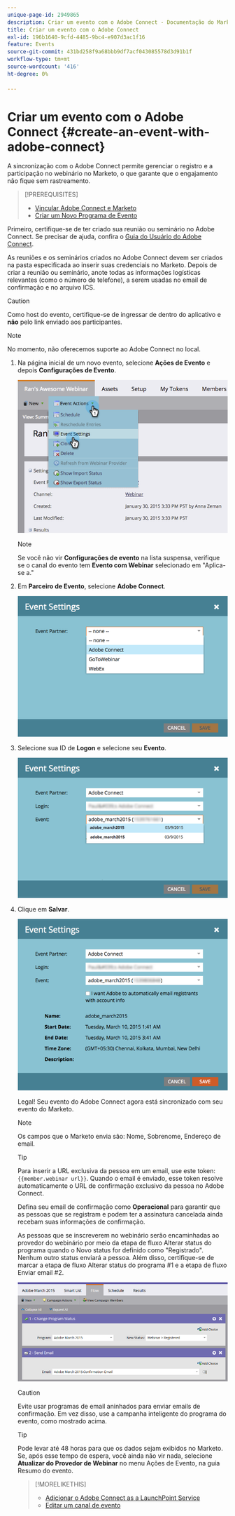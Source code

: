 ```yaml
---
unique-page-id: 2949865
description: Criar um evento com o Adobe Connect - Documentação do Marketo - Documentação do produto
title: Criar um evento com o Adobe Connect
exl-id: 196b1640-9cfd-4485-9bc4-e907d3ac1f16
feature: Events
source-git-commit: 431bd258f9a68bbb9df7acf043085578d3d91b1f
workflow-type: tm+mt
source-wordcount: '416'
ht-degree: 0%

---
```


# Criar um evento com o Adobe Connect {#create-an-event-with-adobe-connect}

A sincronização com o Adobe Connect permite gerenciar o registro e a participação no webinário no Marketo, o que garante que o engajamento não fique sem rastreamento.

>[!PREREQUISITES]
>
>* [Vincular Adobe Connect e Marketo](/help/marketo/product-docs/administration/additional-integrations/add-adobe-connect-as-a-launchpoint-service.md)
>* [Criar um Novo Programa de Evento](/help/marketo/product-docs/demand-generation/events/understanding-events/create-a-new-event-program.md)

Primeiro, certifique-se de ter criado sua reunião ou seminário no Adobe Connect. Se precisar de ajuda, confira o [Guia do Usuário do Adobe Connect](https://help.adobe.com/en_US/connect/9.0/using/index.html).

As reuniões e os seminários criados no Adobe Connect devem ser criados na pasta especificada ao inserir suas credenciais no Marketo. Depois de criar a reunião ou seminário, anote todas as informações logísticas relevantes (como o número de telefone), a serem usadas no email de confirmação e no arquivo ICS.

>[!CAUTION]
>
>Como host do evento, certifique-se de ingressar de dentro do aplicativo e **não** pelo link enviado aos participantes.

>[!NOTE]
>
>No momento, não oferecemos suporte ao Adobe Connect no local.

1. Na página inicial de um novo evento, selecione **Ações de Evento** e depois **Configurações de Evento**.

   ![](assets/image2015-1-30-15-3a34-3a28.png)

   >[!NOTE]
   >
   >Se você não vir **Configurações de evento** na lista suspensa, verifique se o canal do evento tem **Evento com Webinar** selecionado em &quot;Aplica-se a.&quot;

1. Em **Parceiro de Evento**, selecione **Adobe Connect**.

   ![](assets/event-settings-adobe-connect.png)

1. Selecione sua ID de **Logon** e selecione seu **Evento**.

   ![](assets/event-settings-select-event-adobe-connect.png)

1. Clique em **Salvar**.

   ![](assets/event-settings-overview.png)

   Legal! Seu evento do Adobe Connect agora está sincronizado com seu evento do Marketo.

   >[!NOTE]
   >
   >Os campos que o Marketo envia são: Nome, Sobrenome, Endereço de email.

   >[!TIP]
   >
   >Para inserir a URL exclusiva da pessoa em um email, use este token: `{{member.webinar url}}`. Quando o email é enviado, esse token resolve automaticamente o URL de confirmação exclusivo da pessoa no Adobe Connect.
   >
   >Defina seu email de confirmação como **Operacional** para garantir que as pessoas que se registram e podem ter a assinatura cancelada ainda recebam suas informações de confirmação.

   As pessoas que se inscreverem no webinário serão encaminhadas ao provedor do webinário por meio da etapa de fluxo Alterar status do programa quando o Novo status for definido como &quot;Registrado&quot;. Nenhum outro status enviará a pessoa. Além disso, certifique-se de marcar a etapa de fluxo Alterar status do programa #1 e a etapa de fluxo Enviar email #2.

   ![](assets/adobe.png)

   >[!CAUTION]
   >
   >Evite usar programas de email aninhados para enviar emails de confirmação. Em vez disso, use a campanha inteligente do programa do evento, como mostrado acima.

   >[!TIP]
   >
   >Pode levar até 48 horas para que os dados sejam exibidos no Marketo. Se, após esse tempo de espera, você ainda não vir nada, selecione **Atualizar do Provedor de Webinar** no menu Ações de Evento, na guia Resumo do evento.

   >[!MORELIKETHIS]
   >
   >* [Adicionar o Adobe Connect as a LaunchPoint Service](/help/marketo/product-docs/administration/additional-integrations/add-adobe-connect-as-a-launchpoint-service.md)
   >* [Editar um canal de evento](/help/marketo/product-docs/demand-generation/events/understanding-events/edit-an-event-channel.md)
